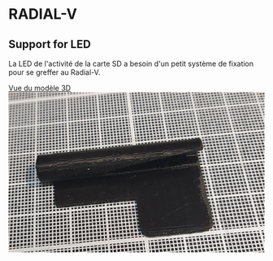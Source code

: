 # RADIAL-V
## Support for LED

La LED de l'activité de la carte SD a besoin d'un petit système de fixation pour se greffer au Radial-V.

[Vue du modèle 3D](Radial-V-Fixation-LED.stl)
![Vue de l'objet](Support-LED.jpg)
